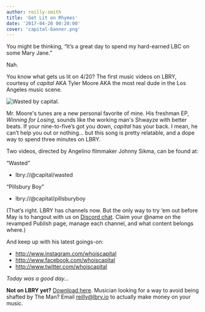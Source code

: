 ```yaml
---
author: reilly-smith
title: 'Get Lit on Rhymes'
date: '2017-04-20 00:20:00'
cover: 'capital-banner.png'
---
```

You might be thinking, “It’s a great day to spend my hard-earned LBC on some Mary Jane.”

Nah.

You know what gets us lit on 4/20? The first music videos on LBRY, courtesy of *capital* AKA Tyler Moore AKA the most real dude in the Los Angeles music scene.

![Wasted by capital.](/img/news/capital-inline.png)

Mr. Moore's tunes are a new personal favorite of mine. His freshman EP, *Winning for Losing*, sounds like the working man's Shwayze with better beats. If your nine-to-five’s got you down, *capital* has your back. I mean, he can’t help you out or nothing… but this song is pretty relatable, and a dope way to spend three minutes on LBRY.

Two videos, directed by Angelino filmmaker Johnny Sikma, can be found at:

“Wasted”
- lbry://@capital/wasted

“Pillsbury Boy”
- lbry://@capital/pillsburyboy

(That’s right. LBRY has channels now. But the only way to try ‘em out before May is to hangout with us on [Discord chat](http://chat.lbry.io/). Claim your @name on the revamped Publish page, manage each channel, and what content belongs where.)

And keep up with his latest goings-on:
- http://www.instagram.com/whoiscapital
- http://www.facebook.com/whoiscapital
- http://www.twitter.com/whoiscapital

*Today was a good day...*

**Not on LBRY yet?** [Download here](https://lbry.io/get). Musician looking for a way to avoid being shafted by The Man? Email [reilly@lbry.io](mailto:reilly@lbry.io) to actually make money on your music.
